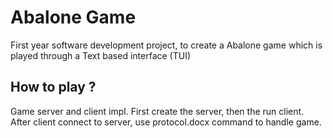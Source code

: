 # Abalone Game
First year software development project, to create a Abalone game which is played through a Text based interface (TUI) 
## How to play ?
Game server and client impl.
First create the server, then the run client.
After client connect to server, use protocol.docx command to handle game.
